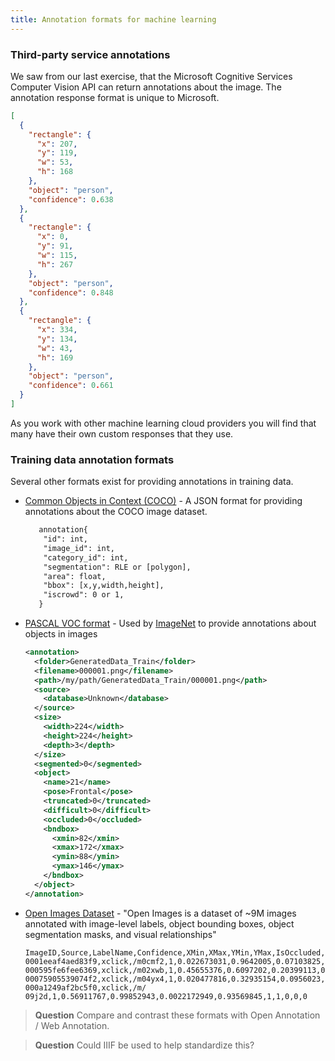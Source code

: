 ```yaml
---
title: Annotation formats for machine learning
---
```


### Third-party service annotations

We saw from our last exercise, that the Microsoft Cognitive Services Computer Vision API can return annotations about the image. The annotation response format is unique to Microsoft.

```json
[
  {
    "rectangle": {
      "x": 207,
      "y": 119,
      "w": 53,
      "h": 168
    },
    "object": "person",
    "confidence": 0.638
  },
  {
    "rectangle": {
      "x": 0,
      "y": 91,
      "w": 115,
      "h": 267
    },
    "object": "person",
    "confidence": 0.848
  },
  {
    "rectangle": {
      "x": 334,
      "y": 134,
      "w": 43,
      "h": 169
    },
    "object": "person",
    "confidence": 0.661
  }
]
```

As you work with other machine learning cloud providers you will find that many have their own custom responses that they use.

### Training data annotation formats

Several other formats exist for providing annotations in training data.

 - [Common Objects in Context (COCO)](http://cocodataset.org/#format-data) - A JSON format for providing annotations about the COCO image dataset.
      ```txt
         annotation{
          "id": int,
          "image_id": int,
          "category_id": int,
          "segmentation": RLE or [polygon],
          "area": float,
          "bbox": [x,y,width,height],
          "iscrowd": 0 or 1,
         }
      ```
 - [PASCAL VOC format](http://host.robots.ox.ac.uk/pascal/VOC/voc2008/htmldoc/) - Used by [ImageNet](http://image-net.org/download-bboxes) to provide annotations about objects in images
      ```xml
      <annotation>
        <folder>GeneratedData_Train</folder>
        <filename>000001.png</filename>
        <path>/my/path/GeneratedData_Train/000001.png</path>
        <source>
          <database>Unknown</database>
        </source>
        <size>
          <width>224</width>
          <height>224</height>
          <depth>3</depth>
        </size>
        <segmented>0</segmented>
        <object>
          <name>21</name>
          <pose>Frontal</pose>
          <truncated>0</truncated>
          <difficult>0</difficult>
          <occluded>0</occluded>
          <bndbox>
            <xmin>82</xmin>
            <xmax>172</xmax>
            <ymin>88</ymin>
            <ymax>146</ymax>
          </bndbox>
        </object>
      </annotation>
      ```
 - [Open Images Dataset](https://storage.googleapis.com/openimages/web/download.html#dataformats) - "Open Images is a dataset of ~9M images annotated with image-level labels, object bounding boxes, object segmentation masks, and visual relationships" 
      ```csv
      ImageID,Source,LabelName,Confidence,XMin,XMax,YMin,YMax,IsOccluded,IsTruncated,IsroupOf,IsDepiction,IsInside
      0001eeaf4aed83f9,xclick,/m0cmf2,1,0.022673031,0.9642005,0.07103825,0.80054647,0,0,0,0,0
      000595fe6fee6369,xclick,/m02xwb,1,0.45655376,0.6097202,0.20399113,0.50554323,0,0,1,0,0
      00075905539074f2,xclick,/m04yx4,1,0.020477816,0.32935154,0.0956023,0.665392,0,0,0,1,0
      000a1249af2bc5f0,xclick,/m/ 09j2d,1,0.56911767,0.99852943,0.0022172949,0.93569845,1,1,0,0,0
      ```

> **Question** Compare and contrast these formats with Open Annotation / Web Annotation.


> **Question** Could IIIF be used to help standardize this?
